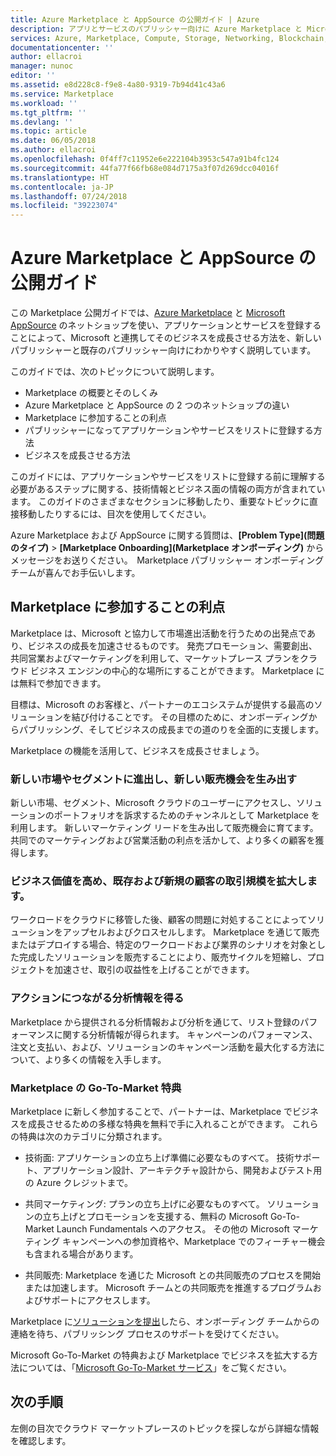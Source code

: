 ```yaml
---
title: Azure Marketplace と AppSource の公開ガイド | Azure
description: アプリとサービスのパブリッシャー向けに Azure Marketplace と Microsoft AppSource の概要を取り上げます。
services: Azure, Marketplace, Compute, Storage, Networking, Blockchain, Security
documentationcenter: ''
author: ellacroi
manager: nunoc
editor: ''
ms.assetid: e8d228c8-f9e8-4a80-9319-7b94d41c43a6
ms.service: Marketplace
ms.workload: ''
ms.tgt_pltfrm: ''
ms.devlang: ''
ms.topic: article
ms.date: 06/05/2018
ms.author: ellacroi
ms.openlocfilehash: 0f4ff7c11952e6e222104b3953c547a91b4fc124
ms.sourcegitcommit: 44fa77f66fb68e084d7175a3f07d269dcc04016f
ms.translationtype: HT
ms.contentlocale: ja-JP
ms.lasthandoff: 07/24/2018
ms.locfileid: "39223074"
---
```

# <a name="azure-marketplace-and-appsource-publishing-guide"></a>Azure Marketplace と AppSource の公開ガイド

この Marketplace 公開ガイドでは、[Azure Marketplace](https://azuremarketplace.microsoft.com) と [Microsoft AppSource](https://appsource.microsoft.com) のネットショップを使い、アプリケーションとサービスを登録することによって、Microsoft と連携してそのビジネスを成長させる方法を、新しいパブリッシャーと既存のパブリッシャー向けにわかりやすく説明しています。

このガイドでは、次のトピックについて説明します。 
*   Marketplace の概要とそのしくみ 
*   Azure Marketplace と AppSource の 2 つのネットショップの違い 
*   Marketplace に参加することの利点 
*   パブリッシャーになってアプリケーションやサービスをリストに登録する方法 
*   ビジネスを成長させる方法 

このガイドには、アプリケーションやサービスをリストに登録する前に理解する必要があるステップに関する、技術情報とビジネス面の情報の両方が含まれています。 このガイドのさまざまなセクションに移動したり、重要なトピックに直接移動したりするには、目次を使用してください。

Azure Marketplace および AppSource に関する質問は、**[Problem Type]\(問題のタイプ\)** > **[Marketplace Onboarding]\(Marketplace オンボーディング\)** からメッセージをお送りください。  Marketplace パブリッシャー オンボーディング チームが喜んでお手伝いします。 

## <a name="benefits-of-participating-in-the-marketplace"></a>Marketplace に参加することの利点 

Marketplace は、Microsoft と協力して市場進出活動を行うための出発点であり、ビジネスの成長を加速させるものです。 発売プロモーション、需要創出、共同営業およびマーケティングを利用して、マーケットプレース プランをクラウド ビジネス エンジンの中心的な場所にすることができます。 Marketplace には無料で参加できます。

目標は、Microsoft のお客様と、パートナーのエコシステムが提供する最高のソリューションを結び付けることです。 その目標のために、オンボーディングからパブリッシング、そしてビジネスの成長までの道のりを全面的に支援します。 

Marketplace の機能を活用して、ビジネスを成長させましょう。

### <a name="expand-to-new-markets-and-segments-and-generate-new-sales-opportunities"></a>新しい市場やセグメントに進出し、新しい販売機会を生み出す

新しい市場、セグメント、Microsoft クラウドのユーザーにアクセスし、ソリューションのポートフォリオを訴求するためのチャンネルとして Marketplace を利用します。 新しいマーケティング リードを生み出して販売機会に育てます。 共同でのマーケティングおよび営業活動の利点を活かして、より多くの顧客を獲得します。

### <a name="enhance-business-value-and-increase-deal-size-with-existing-and-new-customers"></a>ビジネス価値を高め、既存および新規の顧客の取引規模を拡大します。 

ワークロードをクラウドに移管した後、顧客の問題に対処することによってソリューションをアップセルおよびクロスセルします。 Marketplace を通じて販売またはデプロイする場合、特定のワークロードおよび業界のシナリオを対象とした完成したソリューションを販売することにより、販売サイクルを短縮し、プロジェクトを加速させ、取引の収益性を上げることができます。 

### <a name="get-actionable-insights"></a>アクションにつながる分析情報を得る 

Marketplace から提供される分析情報および分析を通じて、リスト登録のパフォーマンスに関する分析情報が得られます。 キャンペーンのパフォーマンス、注文と支払い、および、ソリューションのキャンペーン活動を最大化する方法について、より多くの情報を入手します。

### <a name="marketplace-go-to-market-benefits"></a>Marketplace の Go-To-Market 特典 

Marketplace に新しく参加することで、パートナーは、Marketplace でビジネスを成長させるための多様な特典を無料で手に入れることができます。 これらの特典は次のカテゴリに分類されます。 

*   技術面: アプリケーションの立ち上げ準備に必要なものすべて。 技術サポート、アプリケーション設計、アーキテクチャ設計から、開発およびテスト用の Azure クレジットまで。 

*   共同マーケティング: プランの立ち上げに必要なものすべて。 ソリューションの立ち上げとプロモーションを支援する、無料の Microsoft Go-To-Market Launch Fundamentals へのアクセス。 その他の Microsoft マーケティング キャンペーンへの参加資格や、Marketplace でのフィーチャー機会も含まれる場合があります。

*   共同販売: Marketplace を通じた Microsoft との共同販売のプロセスを開始または加速します。 Microsoft チームとの共同販売を推進するプログラムおよびサポートにアクセスします。

Marketplace に[ソリューションを提出](https://azuremarketplace.microsoft.com/sell/signup)したら、オンボーディング チームからの連絡を待ち、パブリッシング プロセスのサポートを受けてください。

Microsoft Go-To-Market の特典および Marketplace でビジネスを拡大する方法については、「[Microsoft Go-To-Market サービス](https://partner.microsoft.com/reach-customers/gtm)」をご覧ください。

## <a name="next-steps"></a>次の手順

左側の目次でクラウド マーケットプレースのトピックを探しながら詳細な情報を確認します。 
